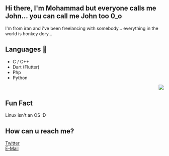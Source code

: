 ## Hi there, I'm Mohammad but everyone calls me John... you can call me John too 0_o

I'm from iran and i've been freelancing with somebody...
everything in the world is honkey dory...

## Languages 🔨
- C / C++
- Dart (Flutter)
- Php
- Python
<img align="right" src="https://github-readme-stats.vercel.app/api/top-langs/?username=0xj0hn&theme=tokyonight&hide=html,css,scss" />
</br>

## Fun Fact
Linux isn't an OS :D

## How can u reach me?
[Twitter](https://twitter.com/i_am_j0hn) </br>
[E-Mail](mailto:johnsec@yahoo.com)
